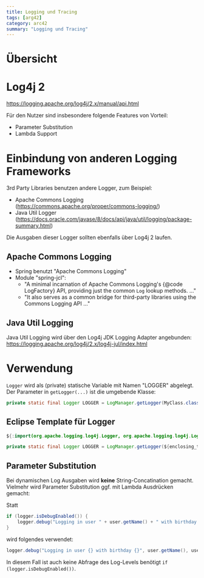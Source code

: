 ```yaml
---
title: Logging und Tracing
tags: [arg42]
category: arc42
summary: "Logging und Tracing"
---
```


# Übersicht

# Log4j 2
<https://logging.apache.org/log4j/2.x/manual/api.html>

Für den Nutzer sind insbesondere folgende Features von Vorteil:

* Parameter Substitution
* Lambda Support

# Einbindung von anderen Logging Frameworks

3rd Party Libraries benutzen andere Logger, zum Beispiel:

* Apache Commons Logging (https://commons.apache.org/proper/commons-logging/)
* Java Util Logger (https://docs.oracle.com/javase/8/docs/api/java/util/logging/package-summary.html)

Die Ausgaben dieser Logger sollten ebenfalls über Log4j 2 laufen.

## Apache Commons Logging

* Spring benutzt "Apache Commons Logging"  
* Module "spring-jcl": 
    * "A minimal incarnation of Apache Commons Logging's {@code LogFactory} API, 
    providing just the common `Log` lookup methods. ..."
    * "It also serves as a common bridge for third-party libraries using the Commons Logging API ..."

## Java Util Logging
Java Util Logging wird über den Log4j JDK Logging Adapter angebunden: <https://logging.apache.org/log4j/2.x/log4j-jul/index.html>


# Verwendung
`Logger` wird als (private) statische Variable mit Namen "LOGGER" abgelegt. Der Parameter in `getLogger(...)` ist die umgebende Klasse:
~~~java
private static final Logger LOGGER = LogManager.getLogger(MyClass.class);
~~~


## Eclipse Template für Logger
~~~java
${:import(org.apache.logging.log4j.Logger, org.apache.logging.log4j.LogManager)}

private static final Logger LOGGER = LogManager.getLogger(${enclosing_type}.class);
~~~  

## Parameter Substitution

Bei dynamischen Log Ausgaben wird **keine** String-Concatination gemacht. Vielmehr wird Parameter Substitution ggf. mit Lambda 
Ausdrücken gemacht:

Statt
~~~java
if (logger.isDebugEnabled()) {
    logger.debug("Logging in user " + user.getName() + " with birthday " + user.getBirthdayCalendar());
}
~~~

wird folgendes verwendet:
~~~java
logger.debug("Logging in user {} with birthday {}", user.getName(), user.getBirthdayCalendar());
~~~

In diesem Fall ist auch keine Abfrage des Log-Levels benötigt `if (logger.isDebugEnabled())`.
